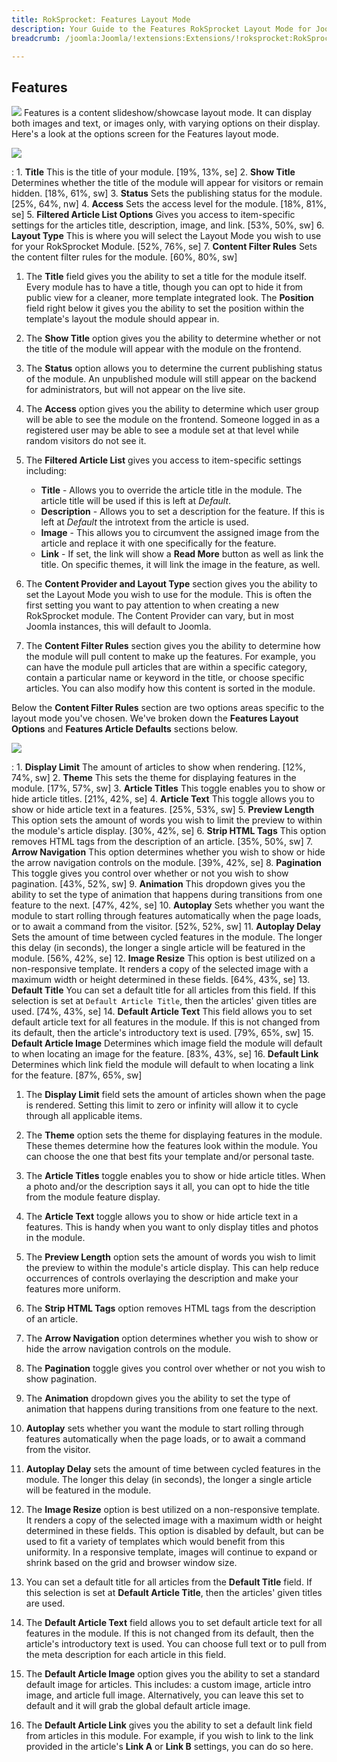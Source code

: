 ```yaml
---
title: RokSprocket: Features Layout Mode
description: Your Guide to the Features RokSprocket Layout Mode for Joomla
breadcrumb: /joomla:Joomla/!extensions:Extensions/!roksprocket:RokSprocket

---
```


Features
-----
![][features]
Features is a content slideshow/showcase layout mode. It can display both images and text, or images only, with varying options on their display. Here's a look at the options screen for the Features layout mode.

![][features_1]

:   1. **Title** This is the title of your module. [19%, 13%, se]
    2. **Show Title** Determines whether the title of the module will appear for visitors or remain hidden. [18%, 61%, sw]
    3. **Status** Sets the publishing status for the module. [25%, 64%, nw]
    4. **Access** Sets the access level for the module. [18%, 81%, se]
    5. **Filtered Article List Options** Gives you access to item-specific settings for the articles title, description, image, and link. [53%, 50%, sw]
    6. **Layout Type** This is where you will select the Layout Mode you wish to use for your RokSprocket Module. [52%, 76%, se]
    7. **Content Filter Rules** Sets the content filter rules for the module. [60%, 80%, sw]

1. The **Title** field gives you the ability to set a title for the module itself. Every module has to have a title, though you can opt to hide it from public view for a cleaner, more template integrated look. The **Position** field right below it gives you the ability to set the position within the template's layout the module should appear in.

2. The **Show Title** option gives you the ability to determine whether or not the title of the module will appear with the module on the frontend.

3. The **Status** option allows you to determine the current publishing status of the module. An unpublished module will still appear on the backend for administrators, but will not appear on the live site.

4. The **Access** option gives you the ability to determine which user group will be able to see the module on the frontend. Someone logged in as a registered user may be able to see a module set at that level while random visitors do not see it.

5. The **Filtered Article List** gives you access to item-specific settings including:

    * **Title** - Allows you to override the article title in the module. The article title will be used if this is left at *Default*.
    * **Description** - Allows you to set a description for the feature. If this is left at *Default* the introtext from the article is used. 
    * **Image** - This allows you to circumvent the assigned image from the article and replace it with one specifically for the feature. 
    * **Link** - If set, the link will show a **Read More** button as well as link the title. On specific themes, it will link the image in the feature, as well.

6. The **Content Provider and Layout Type** section gives you the ability to set the Layout Mode you wish to use for the module. This is often the first setting you want to pay attention to when creating a new RokSprocket module. The Content Provider can vary, but in most Joomla instances, this will default to Joomla.

7. The **Content Filter Rules** section gives you the ability to determine how the module will pull content to make up the features. For example, you can have the module pull articles that are within a specific category, contain a particular name or keyword in the title, or choose specific articles. You can also modify how this content is sorted in the module.

Below the **Content Filter Rules** section are two options areas specific to the layout mode you've chosen. We've broken down the **Features Layout Options** and **Features Article Defaults** sections below.

![][features_2]

:   1. **Display Limit** The amount of articles to show when rendering. [12%, 74%, sw]
    2. **Theme** This sets the theme for displaying features in the module. [17%, 57%, sw]
    3. **Article Titles** This toggle enables you to show or hide article titles. [21%, 42%, se]
    4. **Article Text** This toggle allows you to show or hide article text in a features. [25%, 53%, sw]
    5. **Preview Length** This option sets the amount of words you wish to limit the preview to within the module's article display. [30%, 42%, se]
    6. **Strip HTML Tags** This option removes HTML tags from the description of an article. [35%, 50%, sw]
    7. **Arrow Navigation** This option determines whether you wish to show or hide the arrow navigation controls on the module. [39%, 42%, se]
    8. **Pagination** This toggle gives you control over whether or not you wish to show pagination. [43%, 52%, sw]
    9. **Animation**  This dropdown gives you the ability to set the type of animation that happens during transitions from one feature to the next. [47%, 42%, se]
    10. **Autoplay** Sets whether you want the module to start rolling through features automatically when the page loads, or to await a command from the visitor. [52%, 52%, sw]
    11. **Autoplay Delay** Sets the amount of time between cycled features in the module. The longer this delay (in seconds), the longer a single article will be featured in the module. [56%, 42%, se]
    12. **Image Resize** This option is best utilized on a non-responsive template. It renders a copy of the selected image with a maximum width or height determined in these fields. [64%, 43%, se]
    13. **Default Title** You can set a default title for all articles from this field. If this selection is set at `Default Article Title`, then the articles' given titles are used. [74%, 43%, se]
    14. **Default Article Text** This field allows you to set default article text for all features in the module. If this is not changed from its default, then the article's introductory text is used. [79%, 65%, sw]
    15. **Default Article Image** Determines which image field the module will default to when locating an image for the feature. [83%, 43%, se]
    16. **Default Link** Determines which link field the module will default to when locating a link for the feature. [87%, 65%, sw]

1. The **Display Limit** field sets the amount of articles shown when the page is rendered.  Setting this limit to zero or infinity will allow it to cycle through all applicable items.

2. The **Theme** option sets the theme for displaying features in the module. These themes determine how the features look within the module. You can choose the one that best fits your template and/or personal taste.

3. The **Article Titles** toggle enables you to show or hide article titles. When a photo and/or the description says it all, you can opt to hide the title from the module feature display.

4.  The **Article Text** toggle allows you to show or hide article text in a features. This is handy when you want to only display titles and photos in the module. 

5.  The **Preview Length** option sets the amount of words you wish to limit the preview to within the module's article display. This can help reduce occurrences of controls overlaying the description and make your features more uniform.

6. The **Strip HTML Tags** option removes HTML tags from the description of an article.

7.  The **Arrow Navigation** option determines whether you wish to show or hide the arrow navigation controls on the module.

8. The **Pagination** toggle gives you control over whether or not you wish to show pagination.

9.  The **Animation** dropdown gives you the ability to set the type of animation that happens during transitions from one feature to the next.

10.  **Autoplay** sets whether you want the module to start rolling through features automatically when the page loads, or to await a command from the visitor.

11.  **Autoplay Delay** sets the amount of time between cycled features in the module. The longer this delay (in seconds), the longer a single article will be featured in the module.

12.  The **Image Resize** option is best utilized on a non-responsive template. It renders a copy of the selected image with a maximum width or height determined in these fields. This option is disabled by default, but can be used to fit a variety of templates which would benefit from this uniformity. In a responsive template, images will continue to expand or shrink based on the grid and browser window size.

13.  You can set a default title for all articles from the **Default Title** field. If this selection is set at **Default Article Title**, then the articles' given titles are used. 

14. The **Default Article Text** field allows you to set default article text for all features in the module. If this is not changed from its default, then the article's introductory text is used. You can choose full text or to pull from the meta description for each article in this field.

15. The **Default Article Image** option gives you the ability to set a standard default image for articles. This includes: a custom image, article intro image, and article full image. Alternatively, you can leave this set to default and it will grab the global default article image.

16. The **Default Article Link** gives you the ability to set a default link field from articles in this module. For example, if you wish to link to the link provided in the article's **Link A** or **Link B** settings, you can do so here.

[features]: assets/features.jpeg
[features_link]: features_mode.md
[features_1]: assets/features_1.jpeg
[features_2]: assets/features_2.jpeg